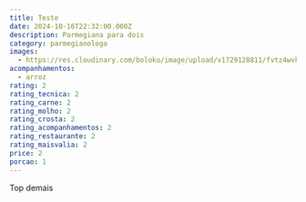 ```yaml
---
title: Teste
date: 2024-10-16T22:32:00.000Z
description: Parmegiana para dois
category: parmegianologo
images:
  - https://res.cloudinary.com/boloko/image/upload/v1729128811/fvtz4wvkgbbbzqzt7h2r.jpg
acompanhamentos:
  - arroz
rating: 2
rating_tecnica: 2
rating_carne: 2
rating_molho: 2
rating_crosta: 2
rating_acompanhamentos: 2
rating_restaurante: 2
rating_maisvalia: 2
price: 2
porcao: 1
---
```

Top demais
